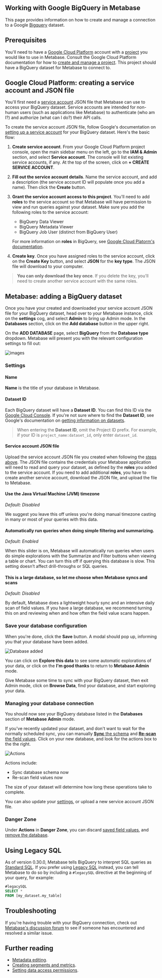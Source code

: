 ## Working with Google BigQuery in Metabase

This page provides information on how to create and manage a connection to a Google [Bigquery](https://cloud.google.com/bigquery) dataset.

## Prerequisites

You'll need to have a [Google Cloud Platform](https://cloud.google.com/) account with a [project](https://cloud.google.com/storage/docs/projects) you would like to use in Metabase. Consult the Google Cloud Platform documentation for how to [create and manage a project](https://cloud.google.com/resource-manager/docs/creating-managing-projects). This project should have a BigQuery dataset for Metabase to connect to.

## Google Cloud Platform: creating a service account and JSON file

You'll first need a [service account](https://cloud.google.com/iam/docs/service-accounts) JSON file that Metabase can use to access your BigQuery dataset. Service accounts are intended for non-human users (such as applications like Metabase) to authenticate (who am I?) and authorize (what can I do?) their API calls.

To create the service account JSON file, follow Google's documentation on [setting up a service account](https://cloud.google.com/iam/docs/creating-managing-service-accounts) for your BigQuery dataset. Here's the basic flow:

1. **Create service account**. From your Google Cloud Platform project console, open the main sidebar menu on the left, go to the **IAM & Admin** section, and select **Service account**. The console will list existing service accounts, if any. At the top of the screen, click on **+ CREATE SERVICE ACCOUNT**.

2. **Fill out the service account details**. Name the service account, and add a description (the service account ID will populate once you add a name). Then click the **Create** button.

3. **Grant the service account access to this project**. You'll need to add **roles** to the service account so that Metabase will have permission to view and run queries against your dataset. Make sure you add the following roles to the service account:

    - BigQuery Data Viewer
    - BigQuery Metadata Viewer
    - BigQuery Job User (distinct from BigQuery User)

    For more information on **roles** in BigQuery, see [Google Cloud Platorm's documentation](https://cloud.google.com/bigquery/docs/access-control).

4. **Create key**. Once you have assigned roles to the service account, click on the **Create Key** button, and select **JSON** for the **key type**. The JSON file will download to your computer.

> **You can only download the key once**. If you delete the key, you'll need to create another service account with the same roles.

## Metabase: adding a BigQuery dataset

Once you have your created and downloaded your service account JSON file for your BigQuery dataset, head over to your Metabase instance, click on the **settings** cog, and select **Admin** to bring up Admin mode. In the **Databases** section, click on the **Add database** button in the upper right. 

On the **ADD DATABASE** page, select **BigQuery** from the **Database type** dropdown. Metabase will present you with the relevant configuration settings to fill out:

![images](../images/bigquery_add_database.png)

### Settings

#### Name

**Name** is the title of your database in Metabase.

#### Dataset ID

Each BigQuery dataset will have a **Dataset ID**. You can find this ID via the [Google Cloud Console](https://console.cloud.google.com/). If you're not sure where to find the **Dataset ID**, see Google's documentation on [getting information on datasets](https://cloud.google.com/bigquery/docs/dataset-metadata#getting_dataset_information).

> When entering the **Dataset ID**, omit the Project ID prefix. For example, if your ID is `project_name:dataset_id`, only enter `dataset_id`.

#### Service account JSON file

Upload the service account JSON file you created when following the [steps above](#google-cloud-platform:-creating-a-service-account-and-json-file). The JSON file contains the credentials your Metabase application will need to read and query your dataset, as defined by the **roles** you added to the service account. If you need to add additional **roles**, you have to create another service account, download the JSON file, and upload the file to Metabase.

#### Use the Java Virtual Machine (JVM) timezone

_Default: Disabled_

We suggest you leave this off unless you're doing manual timezone casting in many or most of your queries with this data.

#### Automatically run queries when doing simple filtering and summarizing.

_Default: Enabled_

When this slider is on, Metabase will automatically run queries when users do simple explorations with the Summarize and Filter buttons when viewing a table or chart. You can turn this off if querying this database is slow. This setting doesn’t affect drill-throughs or SQL queries.

#### This is a large database, so let me choose when Metabase syncs and scans

_Default: Disabled_

By default, Metabase does a lightweight hourly sync and an intensive daily scan of field values. If you have a large database, we recommend turning this on and reviewing when and how often the field value scans happen.

### Save your database configuration

When you're done, click the **Save** button. A modal should pop up, informing you that your database have been added.

![Database added](../images/database-added.png)

You can click on **Explore this data** to see some automatic explorations of your data, or click on the **I'm good thanks** to return to **Metabase Admin** mode.

Give Metabase some time to sync with your BigQuery dataset, then exit Admin mode, click on **Browse Data**, find your database, and start exploring your data.


### Managing your database connection 

You should now see your BigQuery database listed in the **Databases** section of **Metabase Admin** mode.

If you've recently updated your dataset, and don't want to wait for the normally scheduled sync, you can manually [**Sync** the schema](https://www.metabase.com/docs/latest/administration-guide/01-managing-databases.html#database-syncing) and [**Re-scan** the field values](https://www.metabase.com/docs/latest/administration-guide/01-managing-databases.html#scanning-for-field-values). Click on your new database, and look for the actions box to the the right.

![Actions](../images/database-actions.png)

Actions include:

- Sync database schema now
- Re-scan field values now

The size of your dataset will determine how long these operations take to complete.

You can also update your [settings](#settings), or upload a new service account JSON file.

### Danger Zone

Under **Actions** in **Danger Zone**, you can discard [saved field values](https://www.metabase.com/docs/latest/administration-guide/01-managing-databases.html#scanning-for-field-values), and [remove the database](https://www.metabase.com/docs/latest/administration-guide/01-managing-databases.html#deleting-databases).

## Using Legacy SQL

As of version 0.30.0, Metabase tells BigQuery to interpret SQL queries as [Standard SQL](https://cloud.google.com/bigquery/docs/reference/standard-sql/). If you prefer using [Legacy SQL](https://cloud.google.com/bigquery/docs/reference/legacy-sql) instead, you can tell Metabase to do so by including a `#legacySQL` directive at the beginning of your query, for example:

```sql
#legacySQL
SELECT *
FROM [my_dataset.my_table]
```

## Troubleshooting

If you're having trouble with your BigQuery connection, check out [Metabase's discussion forum](https://discourse.metabase.com/search?q=bigquery) to see if someone has encountered and resolved a similar issue.

## Further reading

- [Metadata editing](https://www.metabase.com/docs/latest/administration-guide/03-metadata-editing.html).
- [Creating segments and metrics](https://www.metabase.com/docs/latest/administration-guide/07-segments-and-metrics.html).
- [Setting data access permissions](https://www.metabase.com/docs/latest/administration-guide/05-setting-permissions.html).



